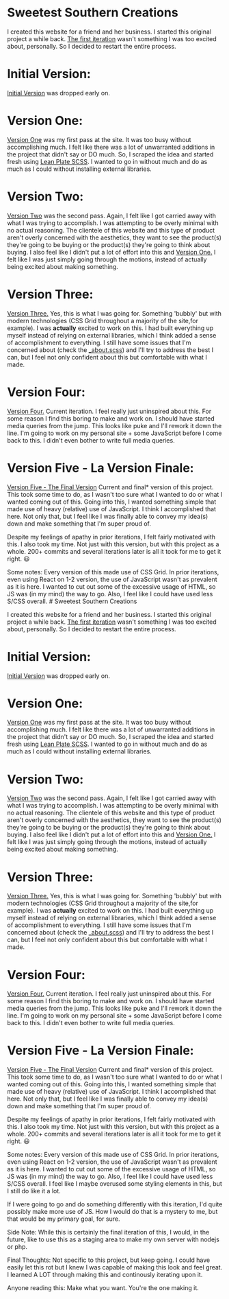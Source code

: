 # Sweetest Southern Creations

I created this website for a friend and her business. I started this original project a while back. [The first iteration](https://github.com/elamahpla/SweetSouthernCreations) wasn't something I was too excited about, personally. So I decided to restart the entire process.

# Initial Version:

[Initial Version](https://github.com/Joey-Robinson/SweetSouthernCreations) was dropped early on.

# Version One:

[Version One](https://github.com/elamahpla/SweetSouthernCreations) was my first pass at the site. It was too busy without accomplishing much. I felt like there was a lot of unwarranted additions in the project that didn't say or DO much. So, I scraped the idea and started fresh using [Lean Plate SCSS](https://github.com/elamahpla/LeanPlateSCSS). I wanted to go in without much and do as much as I could without installing external libraries.

# Version Two:

[Version Two](https://github.com/elamahpla/SweetestSouthernCreations/commits/master?after=7bcd8a9a0b66667e6950944e99ebd96d90d3ceee+69) was the second pass. Again, I felt like I got carried away with what I was trying to accomplish. I was attempting to be overly minimal with no actual reasoning. The clientele of this website and this type of product aren't overly concerned with the aesthetics, they want to see the product(s) they're going to be buying or the product(s) they're going to think about buying. I also feel like I didn't put a lot of effort into this and [Version One.](https://github.com/elamahpla/SweetSouthernCreations) I felt like I was just simply going through the motions, instead of actually being excited about making something.

# Version Three:

[Version Three.](https://github.com/elamahpla/SweetestSouthernCreations) Yes, this is what I was going for. Something 'bubbly' but with modern technologies (CSS Grid throughout a majority of the site,for example). I was **actually** excited to work on this. I had built everything up myself instead of relying on external libraries, which I think added a sense of accomplishment to everything. I still have some issues that I'm concerned about (check the [\_about.scss](https://github.com/elamahpla/SweetestSouthernCreations/blob/master/src/sass/pages/_about.scss)) and I'll try to address the best I can, but I feel not only confident about this but comfortable with what I made.

# Version Four:

[Version Four.](https://github.com/Joey-Robinson/SweetestSouthernCreations) Current iteration. I feel really just uninspired about this. For some reason I find this boring to make and work on. I should have started media queries from the jump. This looks like puke and I'll rework it down the line. I'm going to work on my personal site + some JavaScript before I come back to this. I didn't even bother to write full media queries.

# Version Five - La Version Finale:

[Version Five - The Final Version](http://sweetestsoutherncreations.com/) Current and final* version of this project. This took some time to do, as I wasn't too sure what I wanted to do or what I wanted coming out of this. Going into this, I wanted something simple that made use of heavy (relative) use of JavaScript. I think I accomplished that here. Not only that, but I feel like I was finally able to convey my idea(s) down and make something that I'm super proud of. 

Despite my feelings of apathy in prior iterations, I felt fairly motivated with this. I also took my time. Not just with this version, but with this project as a whole. 200+ commits and several iterations later is all it took for me to get it right. :smiley:

Some notes: Every version of this made use of CSS Grid. In prior iterations, even using React on 1-2 version, the use of JavaScript wasn't as prevalent as it is here. I wanted to cut out some of the excessive usage of HTML, so JS was (in my mind) the way to go. Also, I feel like I could have used less S/CSS overall. # Sweetest Southern Creations

I created this website for a friend and her business. I started this original project a while back. [The first iteration](https://github.com/elamahpla/SweetSouthernCreations) wasn't something I was too excited about, personally. So I decided to restart the entire process.

# Initial Version:

[Initial Version](https://github.com/Joey-Robinson/SweetSouthernCreations) was dropped early on.

# Version One:

[Version One](https://github.com/elamahpla/SweetSouthernCreations) was my first pass at the site. It was too busy without accomplishing much. I felt like there was a lot of unwarranted additions in the project that didn't say or DO much. So, I scraped the idea and started fresh using [Lean Plate SCSS](https://github.com/elamahpla/LeanPlateSCSS). I wanted to go in without much and do as much as I could without installing external libraries.

# Version Two:

[Version Two](https://github.com/elamahpla/SweetestSouthernCreations/commits/master?after=7bcd8a9a0b66667e6950944e99ebd96d90d3ceee+69) was the second pass. Again, I felt like I got carried away with what I was trying to accomplish. I was attempting to be overly minimal with no actual reasoning. The clientele of this website and this type of product aren't overly concerned with the aesthetics, they want to see the product(s) they're going to be buying or the product(s) they're going to think about buying. I also feel like I didn't put a lot of effort into this and [Version One.](https://github.com/elamahpla/SweetSouthernCreations) I felt like I was just simply going through the motions, instead of actually being excited about making something.

# Version Three:

[Version Three.](https://github.com/elamahpla/SweetestSouthernCreations) Yes, this is what I was going for. Something 'bubbly' but with modern technologies (CSS Grid throughout a majority of the site,for example). I was **actually** excited to work on this. I had built everything up myself instead of relying on external libraries, which I think added a sense of accomplishment to everything. I still have some issues that I'm concerned about (check the [\_about.scss](https://github.com/elamahpla/SweetestSouthernCreations/blob/master/src/sass/pages/_about.scss)) and I'll try to address the best I can, but I feel not only confident about this but comfortable with what I made.

# Version Four:

[Version Four.](https://github.com/Joey-Robinson/SweetestSouthernCreations) Current iteration. I feel really just uninspired about this. For some reason I find this boring to make and work on. I should have started media queries from the jump. This looks like puke and I'll rework it down the line. I'm going to work on my personal site + some JavaScript before I come back to this. I didn't even bother to write full media queries.

# Version Five - La Version Finale:

[Version Five - The Final Version](http://sweetestsoutherncreations.com/) Current and final* version of this project. This took some time to do, as I wasn't too sure what I wanted to do or what I wanted coming out of this. Going into this, I wanted something simple that made use of heavy (relative) use of JavaScript. I think I accomplished that here. Not only that, but I feel like I was finally able to convey my idea(s) down and make something that I'm super proud of. 

Despite my feelings of apathy in prior iterations, I felt fairly motivated with this. I also took my time. Not just with this version, but with this project as a whole. 200+ commits and several iterations later is all it took for me to get it right. :smiley:

Some notes: Every version of this made use of CSS Grid. In prior iterations, even using React on 1-2 version, the use of JavaScript wasn't as prevalent as it is here. I wanted to cut out some of the excessive usage of HTML, so JS was (in my mind) the way to go. Also, I feel like I could have used less S/CSS overall. I feel like I maybe overused some styling elements in this, but I still do like it a lot. 

If I were going to go and do something differently with this iteration, I'd quite possibly make more use of JS. How I would do that is a mystery to me, but that would be my primary goal, for sure.

Side Note: While this is certainly the final iteration of this, I would, in the future, like to use this as a staging area to make my own server with nodejs or php.

Final Thoughts: Not specific to this project, but keep going. I could have easily let this rot but I knew I was capable of making this look and feel great. I learned A LOT through making this and continously iterating upon it. 

Anyone reading this: Make what you want. You're the one making it.

